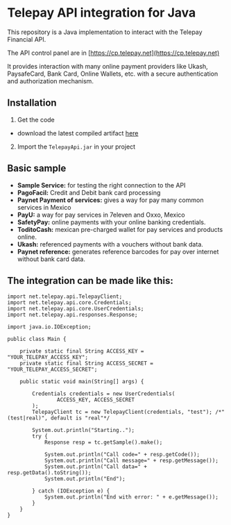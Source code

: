 # Telepay API integration for Java

This repository is a Java implementation to interact with the Telepay Financial API.

The API control panel are in [https://cp.telepay.net](https://cp.telepay.net)

It provides interaction with many online payment providers like Ukash, PaysafeCard,
Bank Card, Online Wallets, etc. with a secure authentication and authorization mechanism.

## Installation
1. Get the code
  * download the latest compiled artifact [here](https://github.com/Telepay/Java-SDK/releases/download/v0.9/TelepayApi.jar)
2. Import the `TelepayApi.jar` in your project
 
 
## Basic sample
* **Sample Service:** for testing the right connection to the API
* **PagoFacil:** Credit and Debit bank card processing
* **Paynet Payment of services:** gives a way for pay many common services in Mexico
* **PayU:** a way for pay services in 7eleven and Oxxo, Mexico
* **SafetyPay:** online payments with your online banking credentials.
* **ToditoCash:** mexican pre-charged wallet for pay services and products online.
* **Ukash:** referenced payments with a vouchers without bank data.
* **Paynet reference:** generates reference barcodes for pay over internet without bank card data.

## The integration can be made like this:
```
import net.telepay.api.TelepayClient;
import net.telepay.api.core.Credentials;
import net.telepay.api.core.UserCredentials;
import net.telepay.api.responses.Response;

import java.io.IOException;

public class Main {

    private static final String ACCESS_KEY = "YOUR_TELEPAY_ACCESS_KEY";
    private static final String ACCESS_SECRET = "YOUR_TELEPAY_ACCESS_SECRET";

    public static void main(String[] args) {

        Credentials credentials = new UserCredentials(
                ACCESS_KEY, ACCESS_SECRET
        );
        TelepayClient tc = new TelepayClient(credentials, "test"); /*"(test|real)", default is "real"*/

        System.out.println("Starting..");
        try {
            Response resp = tc.getSample().make();

            System.out.println("Call code=" + resp.getCode());
            System.out.println("Call message=" + resp.getMessage());
            System.out.println("Call data=" + resp.getData().toString());
            System.out.println("End");

        } catch (IOException e) {
            System.out.println("End with error: " + e.getMessage());
        }
    }
}
```



